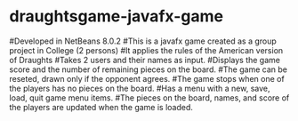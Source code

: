 # draughtsgame-javafx-game
#Developed in NetBeans 8.0.2
#This is a javafx game created as a group project in College (2 persons)
#It applies the rules of the American version of Draughts
#Takes 2 users and their names as input.
#Displays the game score and the number of remaining pieces on the board.
#The game can be reseted, drawn only if the opponent agrees.
#The game stops when one of the players has no pieces on the board.
#Has a menu with a new, save, load, quit game menu items.
#The pieces on the board, names, and score of the players are updated when the game is loaded.
